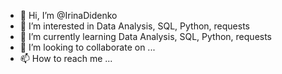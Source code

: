 - 👋 Hi, I’m @IrinaDidenko
- 👀 I’m interested in Data Analysis, SQL, Python, requests
- 🌱 I’m currently learning Data Analysis, SQL, Python, requests
- 💞️ I’m looking to collaborate on ...
- 📫 How to reach me ...

<!---
IrinaDidenko/IrinaDidenko is a ✨ special ✨ repository because its `README.md` (this file) appears on your GitHub profile.
You can click the Preview link to take a look at your changes.
--->
